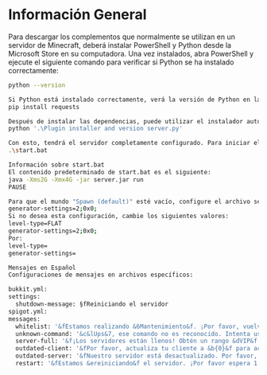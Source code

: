 # Información General

Para descargar los complementos que normalmente se utilizan en un servidor de Minecraft, deberá instalar PowerShell y Python desde la Microsoft Store en su computadora. Una vez instalados, abra PowerShell y ejecute el siguiente comando para verificar si Python se ha instalado correctamente:

```sh
python --version

Si Python está instalado correctamente, verá la versión de Python en la salida del comando. A continuación, instale la dependencia necesaria ejecutando el siguiente comando:
pip install requests

Después de instalar las dependencias, puede utilizar el instalador automático que se le ha proporcionado, llamado "Plugin installer and version server". Ejecute este comando en su terminal de PowerShell:
python '.\Plugin installer and version server.py'

Con esto, tendrá el servidor completamente configurado. Para iniciar el servidor, utilice el siguiente comando en PowerShell:
.\start.bat

Información sobre start.bat
El contenido predeterminado de start.bat es el siguiente:
java -Xms2G -Xmx4G -jar server.jar run
PAUSE

Para que el mundo "Spawn (default)" esté vacío, configure el archivo server.properties de la siguiente manera:
generator-settings=2;0x0;
Si no desea esta configuración, cambie los siguientes valores:
level-type=FLAT
generator-settings=2;0x0;
Por:
level-type=
generator-settings=

Mensajes en Español
Configuraciones de mensajes en archivos específicos:

bukkit.yml:
settings:
  shutdown-message: §fReiniciando el servidor
spigot.yml:
messages:
  whitelist: '&fEstamos realizando &6Mantenimiento&f. ¡Por favor, vuelve en unas horas!'
  unknown-command: '&c&lUps&7, ese comando no es reconocido. Intenta usar &a/ayuda&7 para asistencia'
  server-full: '&f¡Los servidores están llenos! Obtén un rango &dVIP&f para &aentrar&f sin esperar!'
  outdated-client: '&fPor favor, actualiza tu cliente a &b{0}&f para acceder al servidor!'
  outdated-server: '&fNuestro servidor está desactualizado. Por favor, usa &b{0}&f para conectarte!'
  restart: '&fEstamos &ereiniciando&f el servidor. ¡Por favor espera 1 minuto!'


